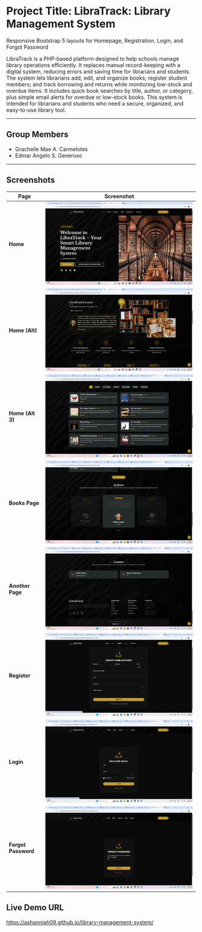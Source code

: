 # Project Title: LibraTrack: Library Management System  

Responsive Bootstrap 5 layouts for Homepage, Registration, Login, and Forgot Password  

LibraTrack is a PHP-based platform designed to help schools manage library operations efficiently. It replaces manual record-keeping with a digital system, reducing errors and saving time for librarians and students. The system lets librarians add, edit, and organize books; register student members; and track borrowing and returns while monitoring low-stock and overdue items. It includes quick book searches by title, author, or category, plus simple email alerts for overdue or low-stock books. This system is intended for librarians and students who need a secure, organized, and easy-to-use library tool.  

---

## Group Members
- Grachelle Mae A. Carmelotes  
- Edmar Angelo S. Generoso  

---

## Screenshots

| Page              | Screenshot |
|-------------------|------------|
| **Home**          | ![Home](screenshots/index-1.png) |
| **Home (Alt)**    | ![Home 2](screenshots/index-2.png) |
| **Home (Alt 3)**  | ![Home 3](screenshots/index-3.png) |
| **Books Page**    | ![Books](screenshots/index-4.png) |
| **Another Page**  | ![Page](screenshots/index-5.png) |
| **Register**      | ![Register](screenshots/register.png) |
| **Login**         | ![Login](screenshots/login.png) |
| **Forgot Password** | ![Forgot](screenshots/forgot-pass.png) |

## Live Demo URL
https://ashanniah09.github.io/library-management-system/
